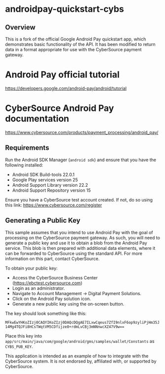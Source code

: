# androidpay-quickstart-cybs

## Overview
This is a fork of the official Google Android Pay quickstart app, which demonstrates basic functionality of the API.
It has been modified to return data in a format appropriate for use with the CyberSource payment gateway. 

# Android Pay official tutorial
https://developers.google.com/android-pay/android/tutorial

# CyberSource Android Pay documentation
https://www.cybersource.com/products/payment_processing/android_pay/

## Requirements
Run the Android SDK Manager (`android sdk`) and ensure that you have the following installed:

  * Android SDK Build-tools 22.0.1
  * Google Play services version 25
  * Android Support Library version 22.2
  * Android Support Repository version 15
 
Ensure you have a CyberSource test account created.  If not, do so using this link:
https://www.cybersource.com/register

## Generating a Public Key
This sample assumes that you intend to use Android Pay with the goal of processing on the CyberSource payment gateway.
As such, you will need to generate a public key and use it to obtain a blob from the Android Pay service.
This blob is then prepared with additional data elements, where it can be forwarded to CyberSource using the 
standard API.  For more information on this part, contact CyberSource.

To obtain your public key:

  * Access the CyberSource Business Center (https://ebctest.cybersource.com)  
  * Login as an administrator.
  * Navigate to Account Management -> Digital Payment Solutions.
  * Click on the Android Pay solution icon.
  * Generate a new public key using the on-screen button.

The key should look something like this:

`MFkwEwYHKoZIzj0CAQYIKoZIzj0DAQcDQgAE7ILxwCqeus7ZfI9nlxF6op9zyliPjHm35J14Mg4TQJFi8HCsTWqtVM5CDfijze8+rdmLvCBj3mNNnwcXZ47V9w==`

Place this key into `app/src/main/java/com/google/android/gms/samples/wallet/Constants` as `CYBS_PUB_KEY`.

This application is intended as an example of how to integrate with the CyberSource system. It is not endorsed by, affiliated with, or supported by CyberSource.  
